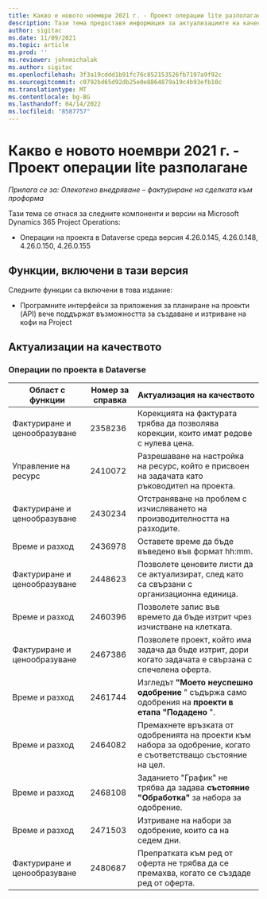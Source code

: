 ```yaml
---
title: Какво е новото ноември 2021 г. - Проект операции lite разполагане
description: Тази тема предоставя информация за актуализациите на качеството, които са налични в ноември 2021 издание на Project Operations lite разполагане.
author: sigitac
ms.date: 11/09/2021
ms.topic: article
ms.prod: ''
ms.reviewer: johnmichalak
ms.author: sigitac
ms.openlocfilehash: 3f3a19cddd1b91fc76c852153526fb7197a9f92c
ms.sourcegitcommit: c0792bd65d92db25e0e8864879a19c4b93efb10c
ms.translationtype: MT
ms.contentlocale: bg-BG
ms.lasthandoff: 04/14/2022
ms.locfileid: "8587757"
---
```

# <a name="whats-new-november-2021---project-operations-lite-deployment"></a>Какво е новото ноември 2021 г. - Проект операции lite разполагане

_Прилага се за: Олекотено внедряване – фактуриране на сделката към проформа_

Тази тема се отнася за следните компоненти и версии на Microsoft Dynamics 365 Project Operations:

- Операции на проекта в Dataverse среда версия 4.26.0.145, 4.26.0.148, 4.26.0.150, 4.26.0.155
  
## <a name="features-included-in-this-release"></a>Функции, включени в тази версия

Следните функции са включени в това издание:

- Програмните интерфейси за приложения за планиране на проекти (API) вече поддържат възможността за създаване и изтриване на кофи на Project

## <a name="quality-updates"></a>Актуализации на качеството

### <a name="project-operations-in-dataverse"></a>Операции по проекта в Dataverse

| Област с функции | Номер за справка | Актуализация на качеството |
| --- | --- | --- |
| Фактуриране и ценообразуване | 2358236 | Корекцията на фактурата трябва да позволява корекции, които имат редове с нулева цена. |
| Управление на ресурс | 2410072 | Разрешаване на настройка на ресурс, който е присвоен на задачата като ръководител на проекта. |
| Фактуриране и ценообразуване | 2430234 | Отстраняване на проблем с изчисляването на производителността на разходите. |
| Време и разход | 2436978 | Оставете време да бъде въведено във формат hh:mm. |
| Фактуриране и ценообразуване | 2448623 | Позволете ценовите листи да се актуализират, след като са свързани с организационна единица. |
| Време и разход | 2460396 | Позволете запис във времето да бъде изтрит чрез изчистване на клетката. |
| Фактуриране и ценообразуване | 2467386 | Позволете проект, който има задача да бъде изтрит, дори когато задачата е свързана с спечелена оферта. |
| Време и разход | 2461744 | Изгледът **"Моето неуспешно одобрение** " съдържа само одобрения на **проекти в етапа "Подадено** ". |
| Време и разход | 2464082 | Премахнете връзката от одобренията на проекти към набора за одобрение, когато е съответстващо състояние на цел. |
| Време и разход | 2468108 | Заданието "График" не трябва да задава **състояние "Обработка"** за набора за одобрение. |
| Време и разход | 2471503 | Изтриване на набори за одобрение, които са на седем дни. |
| Фактуриране и ценообразуване | 2480687 | Препратката към ред от оферта не трябва да се премахва, когато се създаде ред от оферта. |
